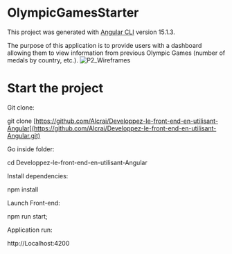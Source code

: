 # OlympicGamesStarter

This project was generated with [Angular CLI](https://github.com/angular/angular-cli) version 15.1.3.

The purpose of this application is to provide users with a dashboard allowing them to view information from previous Olympic Games (number of medals by country, etc.).
![P2_Wireframes](https://github.com/Alcrai/Developpez-le-front-end-en-utilisant-Angular/assets/104515431/76503d9d-660e-41e0-9817-d7ff77e4fa4a)

# Start the project
Git clone:

git clone [https://github.com/Alcrai/Developpez-le-front-end-en-utilisant-Angular](https://github.com/Alcrai/Developpez-le-front-end-en-utilisant-Angular.git)

Go inside folder:

cd Developpez-le-front-end-en-utilisant-Angular

Install dependencies:

npm install

Launch Front-end:

npm run start;

Application run:

http://Localhost:4200
